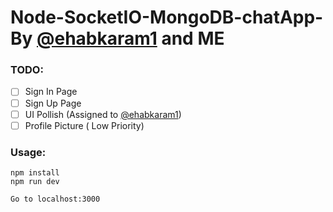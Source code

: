 # Node-SocketIO-MongoDB-chatApp- By [@ehabkaram1](https://github.com/ehabkaram1) and ME
### TODO:
  - [ ] Sign In Page
  - [ ] Sign Up Page
  - [ ] UI Pollish (Assigned to [@ehabkaram1](https://github.com/ehabkaram1))
  - [ ] Profile Picture ( Low Priority)
 
 ### Usage:
```
npm install
npm run dev

Go to localhost:3000
```
